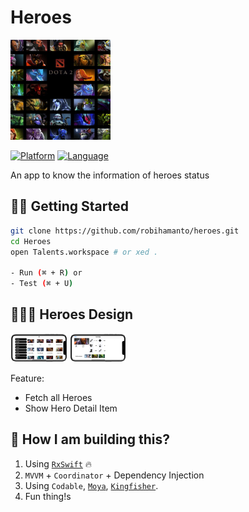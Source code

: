 
Heroes
===================
<img src="./Preview/heroes.png" alt="alt text" width="160px" height="160px">

[![Platform](http://img.shields.io/badge/platform-ios-blue.svg?style=flat
)](https://developer.apple.com/iphone/index.action)
[![Language](http://img.shields.io/badge/language-swift-brightgreen.svg?style=flat
)](https://developer.apple.com/swift)


An app to know the information of heroes status
## 🏃‍♂️ Getting Started

``` bash
git clone https://github.com/robihamanto/heroes.git
cd Heroes
open Talents.workspace # or xed .

- Run (⌘ + R) or
- Test (⌘ + U)
```

## 👨🏻‍💻 Heroes Design
  <p float="left">
    <img src="./Preview/main-scene-all.png" width="18%"/> 
    <img src="./Preview/hero-detail-scene.png" width="18%"/> 
  </p>

Feature: 
- Fetch all Heroes
- Show Hero Detail Item


## 🎉 How I am building this?
1. Using [`RxSwift`](https://github.com/ReactiveX/RxSwift) 🔥
2. `MVVM` + `Coordinator` + Dependency Injection
3. Using `Codable`, [`Moya`](https://github.com/Moya/Moya), [`Kingfisher`](https://github.com/onevcat/Kingfisher).
4. Fun thing!s
